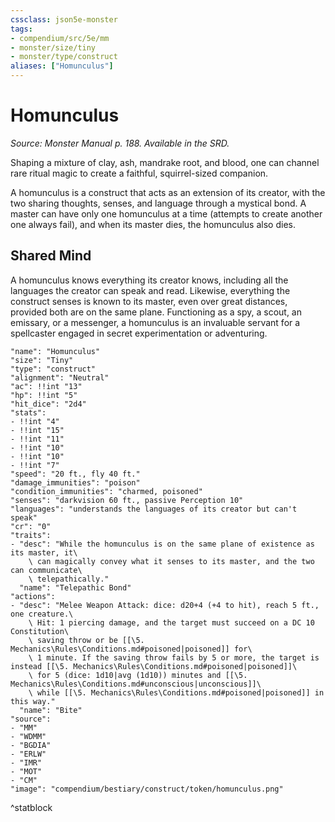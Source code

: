 ```yaml
---
cssclass: json5e-monster
tags:
- compendium/src/5e/mm
- monster/size/tiny
- monster/type/construct
aliases: ["Homunculus"]
---
```

# Homunculus
*Source: Monster Manual p. 188. Available in the SRD.*  

Shaping a mixture of clay, ash, mandrake root, and blood, one can channel rare ritual magic to create a faithful, squirrel-sized companion.

A homunculus is a construct that acts as an extension of its creator, with the two sharing thoughts, senses, and language through a mystical bond. A master can have only one homunculus at a time (attempts to create another one always fail), and when its master dies, the homunculus also dies.

## Shared Mind

A homunculus knows everything its creator knows, including all the languages the creator can speak and read. Likewise, everything the construct senses is known to its master, even over great distances, provided both are on the same plane. Functioning as a spy, a scout, an emissary, or a messenger, a homunculus is an invaluable servant for a spellcaster engaged in secret experimentation or adventuring.

```statblock
"name": "Homunculus"
"size": "Tiny"
"type": "construct"
"alignment": "Neutral"
"ac": !!int "13"
"hp": !!int "5"
"hit_dice": "2d4"
"stats":
- !!int "4"
- !!int "15"
- !!int "11"
- !!int "10"
- !!int "10"
- !!int "7"
"speed": "20 ft., fly 40 ft."
"damage_immunities": "poison"
"condition_immunities": "charmed, poisoned"
"senses": "darkvision 60 ft., passive Perception 10"
"languages": "understands the languages of its creator but can't speak"
"cr": "0"
"traits":
- "desc": "While the homunculus is on the same plane of existence as its master, it\
    \ can magically convey what it senses to its master, and the two can communicate\
    \ telepathically."
  "name": "Telepathic Bond"
"actions":
- "desc": "Melee Weapon Attack: dice: d20+4 (+4 to hit), reach 5 ft., one creature.\
    \ Hit: 1 piercing damage, and the target must succeed on a DC 10 Constitution\
    \ saving throw or be [[\5. Mechanics\Rules\Conditions.md#poisoned|poisoned]] for\
    \ 1 minute. If the saving throw fails by 5 or more, the target is instead [[\5. Mechanics\Rules\Conditions.md#poisoned|poisoned]]\
    \ for 5 (dice: 1d10|avg (1d10)) minutes and [[\5. Mechanics\Rules\Conditions.md#unconscious|unconscious]]\
    \ while [[\5. Mechanics\Rules\Conditions.md#poisoned|poisoned]] in this way."
  "name": "Bite"
"source":
- "MM"
- "WDMM"
- "BGDIA"
- "ERLW"
- "IMR"
- "MOT"
- "CM"
"image": "compendium/bestiary/construct/token/homunculus.png"
```
^statblock